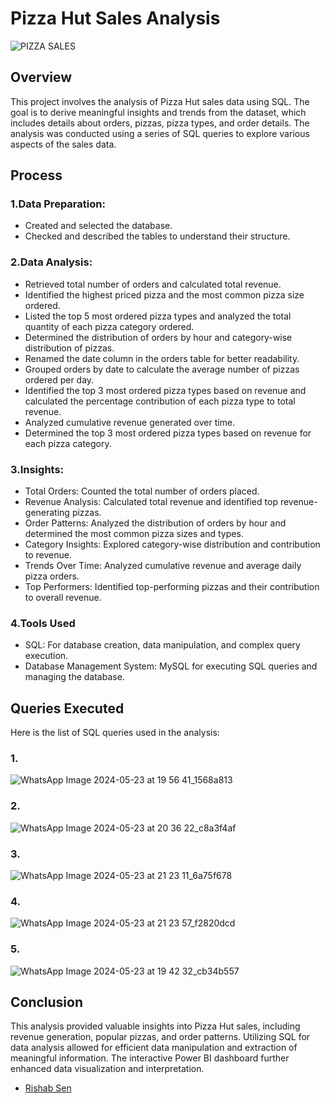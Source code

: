 # Pizza Hut Sales Analysis

![PIZZA SALES](https://github.com/Riku1014/SQL-Pizza-Hut-Sales-Analysis/assets/151837914/31da5976-790a-4047-9db3-d914d6a9b475)

## Overview
This project involves the analysis of Pizza Hut sales data using SQL. The goal is to derive meaningful insights and trends from the dataset, which includes details about orders, pizzas, pizza types, and order details. The analysis was conducted using a series of SQL queries to explore various aspects of the sales data.

## Process
### 1.Data Preparation:

- Created and selected the database.
- Checked and described the tables to understand their structure.

### 2.Data Analysis:

- Retrieved total number of orders and calculated total revenue.
- Identified the highest priced pizza and the most common pizza size ordered.
- Listed the top 5 most ordered pizza types and analyzed the total quantity of each pizza category ordered.
- Determined the distribution of orders by hour and category-wise distribution of pizzas.
- Renamed the date column in the orders table for better readability.
- Grouped orders by date to calculate the average number of pizzas ordered per day.
- Identified the top 3 most ordered pizza types based on revenue and calculated the percentage contribution of each pizza type to total revenue.
- Analyzed cumulative revenue generated over time.
- Determined the top 3 most ordered pizza types based on revenue for each pizza category.


### 3.Insights:

- Total Orders: Counted the total number of orders placed.
- Revenue Analysis: Calculated total revenue and identified top revenue-generating pizzas.
- Order Patterns: Analyzed the distribution of orders by hour and determined the most common pizza sizes and types.
- Category Insights: Explored category-wise distribution and contribution to revenue.
- Trends Over Time: Analyzed cumulative revenue and average daily pizza orders.
- Top Performers: Identified top-performing pizzas and their contribution to overall revenue.


### 4.Tools Used

- SQL: For database creation, data manipulation, and complex query execution.
- Database Management System: MySQL for executing SQL queries and managing the database.


## Queries Executed

Here is the list of SQL queries used in the analysis:
### 1.
![WhatsApp Image 2024-05-23 at 19 56 41_1568a813](https://github.com/Riku1014/SQL-Pizza-Hut-Sales-Analysis/assets/151837914/2b10e59d-0d18-49ca-9327-d596a48b445d)
### 2.
![WhatsApp Image 2024-05-23 at 20 36 22_c8a3f4af](https://github.com/Riku1014/SQL-Pizza-Hut-Sales-Analysis/assets/151837914/5428ee50-c6c2-479e-995c-0598d3092954)
### 3.
![WhatsApp Image 2024-05-23 at 21 23 11_6a75f678](https://github.com/Riku1014/SQL-Pizza-Hut-Sales-Analysis/assets/151837914/a0bf480b-cd71-4d4a-95a7-460f0b8d08ad)
### 4.
![WhatsApp Image 2024-05-23 at 21 23 57_f2820dcd](https://github.com/Riku1014/SQL-Pizza-Hut-Sales-Analysis/assets/151837914/746bda54-2bcc-452e-ae9e-4d7205b1f95a)
### 5.
![WhatsApp Image 2024-05-23 at 19 42 32_cb34b557](https://github.com/Riku1014/SQL-Pizza-Hut-Sales-Analysis/assets/151837914/3de3b837-d4d0-4aeb-8e41-f8fb612648cd)

## Conclusion
This analysis provided valuable insights into Pizza Hut sales, including revenue generation, popular pizzas, and order patterns. Utilizing SQL for data analysis allowed for efficient data manipulation and extraction of meaningful information. The interactive Power BI dashboard further enhanced data visualization and interpretation.

- <a href="https://github.com/Riku1014"> Rishab Sen</a>











